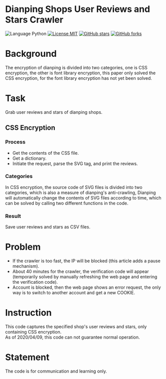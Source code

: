 
# Dianping Shops User Reviews and Stars Crawler

![Language Python](https://img.shields.io/badge/Language-Python-red)
[![License MIT](https://img.shields.io/github/license/imrdon/dazhongdianping.svg?label=License&color=blue)](https://github.com/imrdon/dazhongdianping/blob/master/LICENSE)
[![GitHub stars](https://img.shields.io/github/stars/imrdon/dazhongdianping.svg?style=social&label=Star&maxAge=10)](https://github.com/imdron/dazhongdianping/stargazers/)
[![GitHub forks](https://img.shields.io/github/forks/imrdon/dazhongdianping?style=social&label=Fork&maxAge=10)](https://github.com/imrdon/dazhongdianping/network/members/)

# Background

The encryption of dianping is divided into two categories, one is CSS encryption, the other is font library encryption, this paper only solved the CSS encryption, for the font library encryption has not yet been solved.

# Task
Grab user reviews and stars of dianping shops.

## CSS Encryption

### Process

*   Get the contents of the CSS file.  
*   Get a dictionary.  
*   Initiate the request, parse the SVG tag, and print the reviews.
 
### Categories

In CSS encryption, the source code of SVG files is divided into two categories, which is also a measure of dianping's anti-crawling, Dianping will automatically change the contents of SVG files according to time, which can be solved by calling two different functions in the code.

### Result

Save user reviews and stars as CSV files.

# Problem

*   If the crawler is too fast, the IP will be blocked (this article adds a pause mechanism).  
*   About 40 minutes for the crawler, the verification code will appear (temporarily solved by manually refreshing the web page and entering the verification code).  
*   Account is blocked, then the web page shows an error request, the only way is to switch to another account and get a new COOKIE.

# Instruction

This code captures the specified shop's user reviews and stars, only containing CSS encryption.  
As of 2020/04/09, this code can not guarantee normal operation.

# Statement

The code is for communication and learning only.